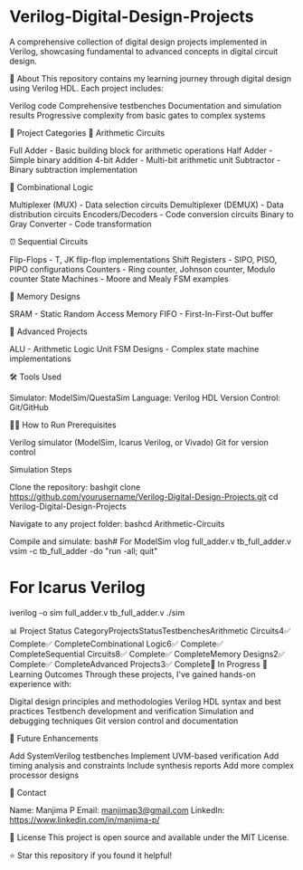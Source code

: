 # Verilog-Digital-Design-Projects
A comprehensive collection of digital design projects implemented in Verilog, showcasing fundamental to advanced concepts in digital circuit design.

🚀 About
This repository contains my learning journey through digital design using Verilog HDL. Each project includes:

Verilog code
Comprehensive testbenches
Documentation and simulation results
Progressive complexity from basic gates to complex systems

📁 Project Categories
🔢 Arithmetic Circuits

Full Adder - Basic building block for arithmetic operations
Half Adder - Simple binary addition
4-bit Adder - Multi-bit arithmetic unit
Subtractor - Binary subtraction implementation

🔀 Combinational Logic

Multiplexer (MUX) - Data selection circuits
Demultiplexer (DEMUX) - Data distribution circuits
Encoders/Decoders - Code conversion circuits
Binary to Gray Converter - Code transformation

⏰ Sequential Circuits

Flip-Flops - T, JK flip-flop implementations
Shift Registers - SIPO, PISO, PIPO configurations
Counters - Ring counter, Johnson counter, Modulo counter
State Machines - Moore and Mealy FSM examples

💾 Memory Designs

SRAM - Static Random Access Memory
FIFO - First-In-First-Out buffer

🧮 Advanced Projects

ALU - Arithmetic Logic Unit
FSM Designs - Complex state machine implementations

🛠️ Tools Used

Simulator: ModelSim/QuestaSim
Language: Verilog HDL
Version Control: Git/GitHub

🏃‍♂️ How to Run
Prerequisites

Verilog simulator (ModelSim, Icarus Verilog, or Vivado)
Git for version control

Simulation Steps

Clone the repository:
bashgit clone https://github.com/yourusername/Verilog-Digital-Design-Projects.git
cd Verilog-Digital-Design-Projects

Navigate to any project folder:
bashcd Arithmetic-Circuits

Compile and simulate:
bash# For ModelSim
vlog full_adder.v tb_full_adder.v
vsim -c tb_full_adder -do "run -all; quit"

# For Icarus Verilog
iverilog -o sim full_adder.v tb_full_adder.v
./sim


📊 Project Status
CategoryProjectsStatusTestbenchesArithmetic Circuits4✅ Complete✅ CompleteCombinational Logic6✅ Complete✅ CompleteSequential Circuits8✅ Complete✅ CompleteMemory Designs2✅ Complete✅ CompleteAdvanced Projects3✅ Complete🔄 In Progress
🎯 Learning Outcomes
Through these projects, I've gained hands-on experience with:

Digital design principles and methodologies
Verilog HDL syntax and best practices
Testbench development and verification
Simulation and debugging techniques
Git version control and documentation

🔄 Future Enhancements

 Add SystemVerilog testbenches
 Implement UVM-based verification
 Add timing analysis and constraints
 Include synthesis reports
 Add more complex processor designs

📧 Contact

Name: Manjima P
Email: manjimap3@gmail.com
LinkedIn: https://www.linkedin.com/in/manjima-p/

📄 License
This project is open source and available under the MIT License.

⭐ Star this repository if you found it helpful!
